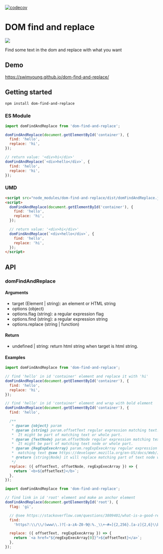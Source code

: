 [![codecov](https://codecov.io/gh/swimyoung/dom-find-and-replace/branch/master/graph/badge.svg)](https://codecov.io/gh/swimyoung/dom-find-and-replace)

# DOM find and replace

![](https://media.giphy.com/media/Rkc2v78RSzoP2rdlXO/giphy.gif)

Find some text in the dom and replace with what you want

## Demo

https://swimyoung.github.io/dom-find-and-replace/

## Getting started

```sh
npm install dom-find-and-replace
```

### ES Module

```js
import domFindAndReplace from 'dom-find-and-replace';

domFindAndReplace(document.getElementById('container'), {
  find: 'hello',
  replace: 'hi',
});

// return value: '<div>hi</div>'
domFindAndReplace(`<div>hello</div>`, {
  find: 'hello',
  replace: 'hi',
});
```

### UMD

```html
<script src="node_modules/dom-find-and-replace/dist/domFindAndReplace.js"></script>
<script>
  domFindAndReplace(document.getElementById('container'), {
    find: 'hello',
    replace: 'hi',
  });

  // return value: '<div>hi</div>'
  domFindAndReplace(`<div>hello</div>`, {
    find: 'hello',
    replace: 'hi',
  });
</script>
```

## API

### domFindAndReplace

#### Arguments

- target (Element | string): an element or HTML string
- options (object)
- options.flag (string): a regular expression flag
- options.find (string): a regular expression string
- options.replace (string | function)

#### Return

- undefined | string: return html string when target is html string.

#### Examples

```js
import domFindAndReplace from 'dom-find-and-replace';

// find 'hello' in id 'container' element and replace it with 'hi'
domFindAndReplace(document.getElementById('container'), {
  find: 'hello',
  replace: 'hi',
});

// find 'hello' in id 'container' element and wrap with bold element
domFindAndReplace(document.getElementById('container'), {
  find: 'hello',

  /**
   * @param {object} param
   * @param {string} param.offsetText regular expression matching text.
   *  It might be part of matching text or whole part.
   * @param {TextNode} param.offsetNode regular expression matching text node.
   *  It might be part of matching text node or whole part.
   * @param {RegExpExecArray} param.regExpExecArray regular expression exec's result of
   *  matching text @see https://developer.mozilla.org/en-US/docs/Web/JavaScript/Reference/Global_Objects/RegExp/exec
   * @return {string|Node} it will replace matching part of text node with string(HTML) or node
   */
  replace: ({ offsetText, offsetNode, regExpExecArray }) => {
    return `<b>${offsetText}</b>`;
  },
});
```

```js
import domFindAndReplace from 'dom-find-and-replace';

// find link in id 'root' element and make an anchor element
domFindAndReplace(document.getElementById('root'), {
  flag: 'gi',

  // @see https://stackoverflow.com/questions/3809401/what-is-a-good-regular-expression-to-match-a-url for url matching regular expression
  find:
    'https?:\\/\\/(www\\.)?[-a-zA-Z0-9@:%._\\+~#=]{2,256}.[a-z]{2,6}\\b([-a-zA-Z0-9@:%_\\+.~#?&//=]*)',

  replace: ({ offsetText, regExpExecArray }) => {
    return `<a href="${regExpExecArray[0]}">${offsetText}</a>`;
  },
});
```
